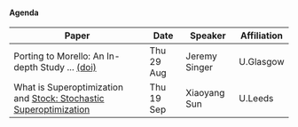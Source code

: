 #### Agenda

| **Paper** | **Date** | **Speaker** | **Affiliation** |
| ---------- | ----------- | -------- |  -------- |  
| Porting to Morello: An In-depth Study ... [(doi)](https://doi.ieeecomputersociety.org/10.1109/EuroSP60621.2024.00028)     | Thu 29 Aug    | Jeremy Singer    |  U.Glasgow    |
| What is Superoptimization and [Stock: Stochastic Superoptimization](https://doi.org/10.48550/arXiv.1211.0557)      | Thu 19 Sep   |   Xiaoyang Sun    | U.Leeds |
